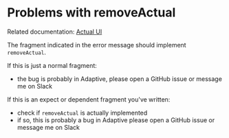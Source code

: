 # Problems with removeActual

Related documentation: [Actual UI](../internals/Actual%20UI.md)

The fragment indicated in the error message should implement `removeActual`.

If this is just a normal fragment:

* the bug is probably in Adaptive, please open a GitHub issue or message me on Slack

If this is an expect or dependent fragment you've written:

* check if `removeActual` is actually implemented
* if so, this is probably a bug in Adaptive please open a GitHub issue or message me on Slack

